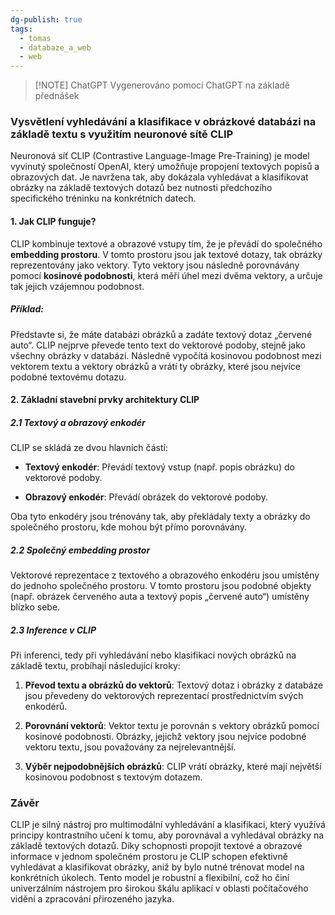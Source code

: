 ```yaml
---
dg-publish: true
tags:
  - tomas
  - databaze_a_web
  - web
---
```

> [!NOTE] ChatGPT
> Vygenerováno pomocí ChatGPT na základě přednášek

### Vysvětlení vyhledávání a klasifikace v obrázkové databázi na základě textu s využitím neuronové sítě CLIP

  

Neuronová síť CLIP (Contrastive Language-Image Pre-Training) je model vyvinutý společností OpenAI, který umožňuje propojení textových popisů a obrazových dat. Je navržena tak, aby dokázala vyhledávat a klasifikovat obrázky na základě textových dotazů bez nutnosti předchozího specifického tréninku na konkrétních datech.

  

#### 1. ****Jak CLIP funguje?****

CLIP kombinuje textové a obrazové vstupy tím, že je převádí do společného ****embedding prostoru****. V tomto prostoru jsou jak textové dotazy, tak obrázky reprezentovány jako vektory. Tyto vektory jsou následně porovnávány pomocí ****kosinové podobnosti****, která měří úhel mezi dvěma vektory, a určuje tak jejich vzájemnou podobnost.

  

##### Příklad:

Představte si, že máte databázi obrázků a zadáte textový dotaz „červené auto“. CLIP nejprve převede tento text do vektorové podoby, stejně jako všechny obrázky v databázi. Následně vypočítá kosinovou podobnost mezi vektorem textu a vektory obrázků a vrátí ty obrázky, které jsou nejvíce podobné textovému dotazu.

  

#### 2. ****Základní stavební prvky architektury CLIP****

  

##### 2.1 ****Textový a obrazový enkodér****

CLIP se skládá ze dvou hlavních částí:

- ****Textový enkodér****: Převádí textový vstup (např. popis obrázku) do vektorové podoby.

- ****Obrazový enkodér****: Převádí obrázek do vektorové podoby.

  

Oba tyto enkodéry jsou trénovány tak, aby překládaly texty a obrázky do společného prostoru, kde mohou být přímo porovnávány.

  

##### 2.2 ****Společný embedding prostor****

Vektorové reprezentace z textového a obrazového enkodéru jsou umístěny do jednoho společného prostoru. V tomto prostoru jsou podobné objekty (např. obrázek červeného auta a textový popis „červené auto“) umístěny blízko sebe.

  

##### 2.3 ****Inference v CLIP****

Při inferenci, tedy při vyhledávání nebo klasifikaci nových obrázků na základě textu, probíhají následující kroky:

  

1. ****Převod textu a obrázků do vektorů****: Textový dotaz i obrázky z databáze jsou převedeny do vektorových reprezentací prostřednictvím svých enkodérů.

2. ****Porovnání vektorů****: Vektor textu je porovnán s vektory obrázků pomocí kosinové podobnosti. Obrázky, jejichž vektory jsou nejvíce podobné vektoru textu, jsou považovány za nejrelevantnější.

  

3. ****Výběr nejpodobnějších obrázků****: CLIP vrátí obrázky, které mají největší kosinovou podobnost s textovým dotazem.

  

### Závěr

CLIP je silný nástroj pro multimodální vyhledávání a klasifikaci, který využívá principy kontrastního učení k tomu, aby porovnával a vyhledával obrázky na základě textových dotazů. Díky schopnosti propojit textové a obrazové informace v jednom společném prostoru je CLIP schopen efektivně vyhledávat a klasifikovat obrázky, aniž by bylo nutné trénovat model na konkrétních úkolech. Tento model je robustní a flexibilní, což ho činí univerzálním nástrojem pro širokou škálu aplikací v oblasti počítačového vidění a zpracování přirozeného jazyka.